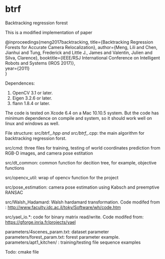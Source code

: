 # btrf
Backtracking regression forest

This is a modified implementation of paper

@inproceedings{meng2017backtracking,
  title={Backtracking Regression Forests for Accurate Camera Relocalization},
  author={Meng, Lili and Chen, Jianhui and Tung, Frederick and Little J., James and Valentin, Julien and Silva, Clarence},
  booktitle={IEEE/RSJ International Conference on Intelligent Robots and Systems (IROS 2017)},  
  year={2011}  
}

Dependences:
1. OpenCV 3.1 or later. 
2. Eigen 3.2.6 or later.
3. flann 1.8.4 or later.

The code is tested on Xcode 6.4 on a Mac 10.10.5 system. But the code has minimum dependence on compile and system, so it should work well on linux and windows as well.

File structure:
src/btrf_*.hpp and src/btrf_*.cpp: the main algorithm for backtracking regression forst.

src/cmd: three files for training, testing of world coordinates prediction from RGB-D images, and camera pose estitation

src/dt_common: common function for decition tree, for example, objective functions

src/opencv_util: wrap of opencv function for the project

src/pose_estimation: camera pose estimation using Kabsch and preemptive RANSAC

src/Walsh_Hadamard: Walsh hardamard transformation. Code modifed from : http://www.faculty.idc.ac.il/toky/Software/wh/code.htm

src/yael_io.*: code for binary matrix read/write. Code modifed from: https://gforge.inria.fr/projects/yael

parameters/4scenes_param.txt: dataset parameter
parameters/forest_param.txt: forest parameter example. 
parameters/apt1_kitchen/  : training/testing file sequence examples 

Todo: cmake file


